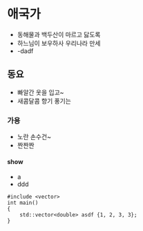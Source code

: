 # 애국가
- 동해물과 백두산이 마르고 닳도록
- 하느님이 보우하사 우리나라 만세
- -dadf


## 동요
- 빠알간 옷을 입고~
- 새콤달콤 향기 풍기는


### 가용
- 노란 손수건~ 
- 짠짠짠


#### show
- a
- ddd



```
#include <vector>
int main()
{
	std::vector<double> asdf {1, 2, 3, 3};
}
	

```
